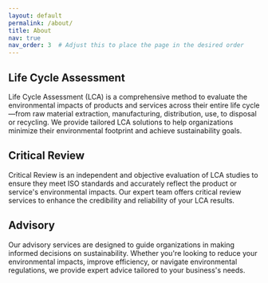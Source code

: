 ```yaml
---
layout: default
permalink: /about/
title: About
nav: true
nav_order: 3  # Adjust this to place the page in the desired order
---
```



<h2>Life Cycle Assessment</h2>
<p>
  Life Cycle Assessment (LCA) is a comprehensive method to evaluate the environmental impacts of products and services across their entire life cycle—from raw material extraction, manufacturing, distribution, use, to disposal or recycling. We provide tailored LCA solutions to help organizations minimize their environmental footprint and achieve sustainability goals.
</p>

<h2>Critical Review</h2>
<p>
  Critical Review is an independent and objective evaluation of LCA studies to ensure they meet ISO standards and accurately reflect the product or service's environmental impacts. Our expert team offers critical review services to enhance the credibility and reliability of your LCA results.
</p>

<h2>Advisory</h2>
<p>
  Our advisory services are designed to guide organizations in making informed decisions on sustainability. Whether you're looking to reduce your environmental impacts, improve efficiency, or navigate environmental regulations, we provide expert advice tailored to your business's needs.
</p>

